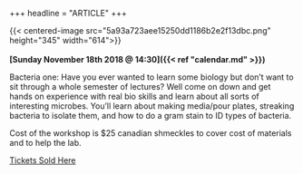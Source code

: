 +++
headline = "ARTICLE"
+++

{{< centered-image src="5a93a723aee15250dd1186b2e2f13dbc.png" height="345" width="614">}}
</br>
</br>
__[Sunday November 18th 2018 @ 14:30]({{< ref "calendar.md" >}})__  
  
  
Bacteria one: Have you ever wanted to learn some biology but don’t want to sit through a whole semester of lectures? Well come on down and get hands on experience with real bio skills and learn about all sorts of interesting microbes. You’ll learn about making media/pour plates, streaking bacteria to isolate them, and how to do a gram stain to ID types of bacteria.

Cost of the workshop is $25 canadian shmeckles to cover cost of materials and to help the lab.

[Tickets Sold Here](https://www.eventbrite.ca/e/intro-bio-workshop-bacteria-tickets-52184376876)
